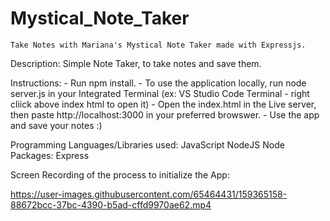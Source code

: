 # Mystical_Note_Taker
    Take Notes with Mariana's Mystical Note Taker made with Expressjs.

Description:
     Simple Note Taker, to take notes and save them.


Instructions:
    - Run npm install.
    - To use the application locally, run node server.js in your Integrated Terminal (ex: VS Studio Code Terminal - right cliick above index html to open it)
    -  Open the index.html in the Live server, then paste http://localhost:3000 in your preferred browswer.
    -  Use the app and save your notes :)


Programming Languages/Libraries used: 
    JavaScript
    NodeJS
    Node Packages: Express



Screen Recording of the process to initialize the App:

https://user-images.githubusercontent.com/65464431/159365158-88672bcc-37bc-4390-b5ad-cffd9970ae62.mp4

